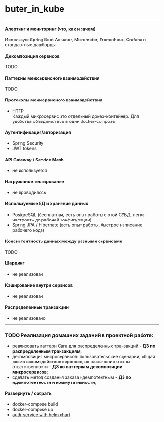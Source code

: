 # buter_in_kube
<hr>

#### Алертинг и мониторинг (что, как и зачем)
Использую Spring Boot Actuator, Micrometer, Prometheus, Grafana и стандартные дашборды

#### Декомпозиция сервисов
TODO

#### Паттерны межсервисного взаимодействия
TODO

#### Протоколы межсервисного взаимодействия
- HTTP<br/>
Каждый микросервис это отдельный докер-контейнер. Для удобства объединил все в один docker-compose

#### Аутентификация/авторизация
- Spring Security
- JWT tokens

#### API Gateway / Service Mesh
- не используется

#### Нагрузочное тестирование
- не проводилось

#### Используемые БД и хранение данных
- PostgreSQL (бесплатная, есть опыт работы с этой СУБД, легко настроить до рабочей конфигурации)
- Spring JPA / Hibernate (есть опыт работы, быстрое написание рабочего кода)

#### Консистентность данных между разными сервисами
TODO
#### Шардинг
- не реализован
#### Кэширование внутри сервисов
- не реализован
#### Распределенные транзакции
- не реализовано
<hr>

### TODO Реализация домашних заданий в проектной работе:
* реализовать паттерн Сага для распределенных транзакций - **ДЗ по распределенным транзакциям**;
* декомпозиция микросервисов: пользовательские сценарии, общая схема взаимодействия сервисов, их назначение и зоны ответственности - **ДЗ по паттернам декомпозиции микросервисов**;
* сделать метод создания заказа идемпотентным - **ДЗ по идемпотентности и коммутативности**;

#### Развернуть / собрать
- docker-compose build
- docker-compose up
- [auth-service with helm chart](AUTH_HELM_CHART.md)